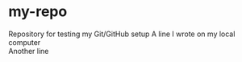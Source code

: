 # my-repo
Repository for testing my Git/GitHub setup
A line I wrote on my local computer  
Another line
